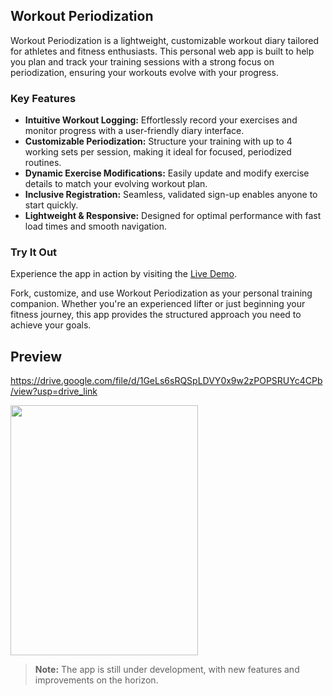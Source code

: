 ## Workout Periodization

Workout Periodization is a lightweight, customizable workout diary tailored for athletes and fitness enthusiasts. This personal web app is built to help you plan and track your training sessions with a strong focus on periodization, ensuring your workouts evolve with your progress.

### Key Features

- **Intuitive Workout Logging:** Effortlessly record your exercises and monitor progress with a user-friendly diary interface.
- **Customizable Periodization:** Structure your training with up to 4 working sets per session, making it ideal for focused, periodized routines.
- **Dynamic Exercise Modifications:** Easily update and modify exercise details to match your evolving workout plan.
- **Inclusive Registration:** Seamless, validated sign-up enables anyone to start quickly.
- **Lightweight & Responsive:** Designed for optimal performance with fast load times and smooth navigation.

### Try It Out

Experience the app in action by visiting the [Live Demo](https://vito.pythonanywhere.com/).

Fork, customize, and use Workout Periodization as your personal training companion. Whether you're an experienced lifter or just beginning your fitness journey, this app provides the structured approach you need to achieve your goals.

## Preview
https://drive.google.com/file/d/1GeLs6sRQSpLDVY0x9w2zPOPSRUYc4CPb/view?usp=drive_link

<img src='[https://drive.google.com/file/d/1GeLs6sRQSpLDVY0x9w2zPOPSRUYc4CPb/view?usp=sharing](https://drive.google.com/file/d/1GeLs6sRQSpLDVY0x9w2zPOPSRUYc4CPb/view?usp=drive_link)' width="300" height="400">



> **Note:** The app is still under development, with new features and improvements on the horizon.
